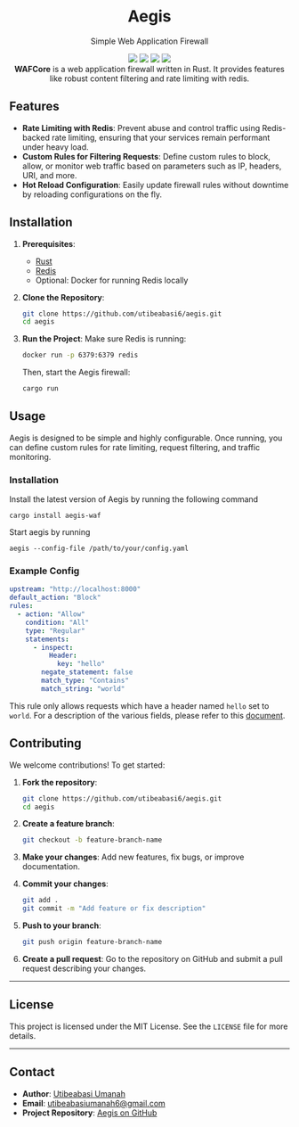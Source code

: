 <div align="center">
    <h1>Aegis</h1>
    <p>Simple Web Application Firewall</p>
    <img src="https://img.shields.io/badge/status-active-green.svg">
    <img src="https://img.shields.io/badge/license-MIT-blue.svg">
    <img src="https://img.shields.io/badge/language-Rust-red.svg">
    <img src="https://img.shields.io/badge/release-3.1.0-green.svg">
    <!-- <img src="aegis.png" alt="Aegis Logo" > -->
</div>

<div align="center"> <strong>WAFCore</strong> is a web application firewall written in Rust. It provides features like robust content filtering and rate limiting with redis.</div>

## Features

- **Rate Limiting with Redis**: Prevent abuse and control traffic using Redis-backed rate limiting, ensuring that your services remain performant under heavy load.
- **Custom Rules for Filtering Requests**: Define custom rules to block, allow, or monitor web traffic based on parameters such as IP, headers, URI, and more.
- **Hot Reload Configuration**: Easily update firewall rules without downtime by reloading configurations on the fly.


## Installation

1. **Prerequisites**:
    - [Rust](https://www.rust-lang.org/)
    - [Redis](https://redis.io/)
    - Optional: Docker for running Redis locally

2. **Clone the Repository**:
    ```bash
    git clone https://github.com/utibeabasi6/aegis.git
    cd aegis
    ```

3. **Run the Project**:
    Make sure Redis is running:
    ```bash
    docker run -p 6379:6379 redis
    ```

    Then, start the Aegis firewall:
    ```bash
    cargo run
    ```

## Usage

Aegis is designed to be simple and highly configurable. Once running, you can define custom rules for rate limiting, request filtering, and traffic monitoring.

### Installation

Install the latest version of Aegis by running the following command
```shell
cargo install aegis-waf
```

Start aegis by running 
```shell
aegis --config-file /path/to/your/config.yaml
```

### Example Config
```yaml
upstream: "http://localhost:8000"
default_action: "Block"
rules:
  - action: "Allow"
    condition: "All"
    type: "Regular"
    statements:
      - inspect: 
          Header:
            key: "hello"
        negate_statement: false
        match_type: "Contains"
        match_string: "world"
```

This rule only allows requests which have a header named `hello` set to `world`. For a description of the various fields, please refer to this [document](./documentation/config.md).

## Contributing

We welcome contributions! To get started:

1. **Fork the repository**:
    ```bash
    git clone https://github.com/utibeabasi6/aegis.git
    cd aegis
    ```

2. **Create a feature branch**:
    ```bash
    git checkout -b feature-branch-name
    ```

3. **Make your changes**: Add new features, fix bugs, or improve documentation.

4. **Commit your changes**:
    ```bash
    git add .
    git commit -m "Add feature or fix description"
    ```

5. **Push to your branch**:
    ```bash
    git push origin feature-branch-name
    ```

6. **Create a pull request**: Go to the repository on GitHub and submit a pull request describing your changes.

---

## License

This project is licensed under the MIT License. See the `LICENSE` file for more details.

---

## Contact

- **Author**: [Utibeabasi Umanah](https://github.com/utibeabasi6)
- **Email**: utibeabasiumanah6@gmail.com
- **Project Repository**: [Aegis on GitHub](https://github.com/utibeabasi6/aegis)
